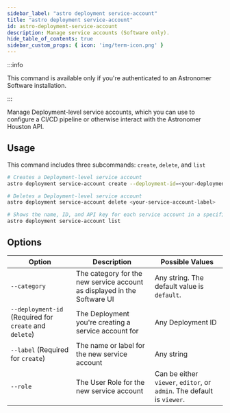 ```yaml
---
sidebar_label: "astro deployment service-account"
title: "astro deployment service-account"
id: astro-deployment-service-account
description: Manage service accounts (Software only).
hide_table_of_contents: true
sidebar_custom_props: { icon: 'img/term-icon.png' } 
---
```


:::info 

This command is available only if you're authenticated to an Astronomer Software installation. 

:::

Manage Deployment-level service accounts, which you can use to configure a CI/CD pipeline or otherwise interact with the Astronomer Houston API.

## Usage

This command includes three subcommands: `create`, `delete`, and `list`

```sh
# Creates a Deployment-level service account
astro deployment service-account create --deployment-id=<your-deployment-id> --label=<your-service-account-label> 

# Deletes a Deployment-level service account
astro deployment service-account delete <your-service-account-label> 

# Shows the name, ID, and API key for each service account in a specific Deployment.
astro deployment service-account list
```

## Options

| Option              | Description                                                                              | Possible Values                       |
| ------------------- | ---------------------------------------------------------------------------------------- | ------------------------------------- |
| `--category`                 | The category for the new service account as displayed in the Software UI    |  Any string. The default value is `default`. |
| `--deployment-id` (Required for `create` and `delete`) | The Deployment you're creating a service account for             | Any Deployment ID                                                             |
| `--label` (Required for `create`)         |The name or label for the new service account       | Any string                                                                           |
| `--role`                     |  The User Role for the new service account | Can be either `viewer`, `editor`, or `admin`. The default is `viewer`.                |


